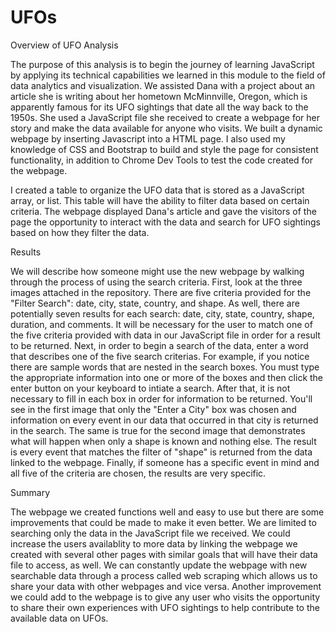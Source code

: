 # UFOs


Overview of UFO Analysis

The purpose of this analysis is to begin the journey of learning JavaScript by applying its technical capabilities we learned in this module to the field of data analytics and visualization. We assisted Dana with a project about an article she is writing about her hometown McMinnville, Oregon, which is apparently famous for its UFO sightings that date all the way back to the 1950s.  She used a JavaScript file she received to create a webpage for her story and make the data available for anyone who visits. We built a dynamic webpage by inserting Javascript into a HTML page.  I also used my knowledge of CSS and Bootstrap to build and style the page for consistent functionality, in addition to Chrome Dev Tools to test the code created for the webpage.

I created a table to organize the UFO data that is stored as a JavaScript array, or list.  This table will have the ability to filter data based on certain criteria.  The webpage displayed Dana's article and gave the visitors of the page the opportunity to interact with the data and search for UFO sightings based on how they filter the data.


Results

We will describe how someone might use the new webpage by walking through the process of using the search criteria.  First, look at the three images attached in the repository.  There are five criteria provided for the "Filter Search": date, city, state, country, and shape.  As well, there are potentially seven results for each search: date, city, state, country, shape, duration, and comments.  It will be necessary for the user to match one of the five criteria provided with data in our JavaScript file in order for a result to be returned. Next, in order to begin a search of the data, enter a word that describes one of the five search criterias.  For example, if you notice there are sample words that are nested in the search boxes.  You must type the appropriate information into one or more of the boxes and then click the enter button on your keyboard to intiate a search.  After that, it is not necessary to fill in each box in order for information to be returned.  You'll see in the first image that only the "Enter a City" box was chosen and information on every event in our data that occurred in that city is returned in the search.  The same is true for the second image that demonstrates what will happen when only a shape is known and nothing else.  The result is every event that matches the filter of "shape" is returned from the data linked to the webpage.  Finally, if someone has a specific event in mind and all five of the criteria are chosen, the results are very specific.


Summary

The webpage we created functions well and easy to use but there are some improvements that could be made to make it even better.  We are limited to searching only the data in the JavaScript file we received.  We could increase the users availablity to more data by linking the webpage we created with several other pages with similar goals that will have their data file to access, as well.  We can constantly update the webpage with new searchable data through a process called web scraping which allows us to share your data with other webpages and vice versa.  Another improvement we could add to the webpage is to give any user who visits the opportunity to share their own experiences with UFO sightings to help contribute to the available data on UFOs.  

